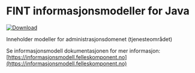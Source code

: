 # FINT informasjonsmodeller for Java

[ ![Download](https://api.bintray.com/packages/fint/maven/fint-utdanning-model-java/images/download.svg) ](https://bintray.com/fint/maven/fint-utdanning-model-java/_latestVersion)

Inneholder modeller for administrasjonsdomenet (tjenesteområdet)

Se informasjonsmodell dokumentasjonen for mer informasjon: [https://informasjonsmodell.felleskomponent.no](https://informasjonsmodell.felleskomponent.no)
